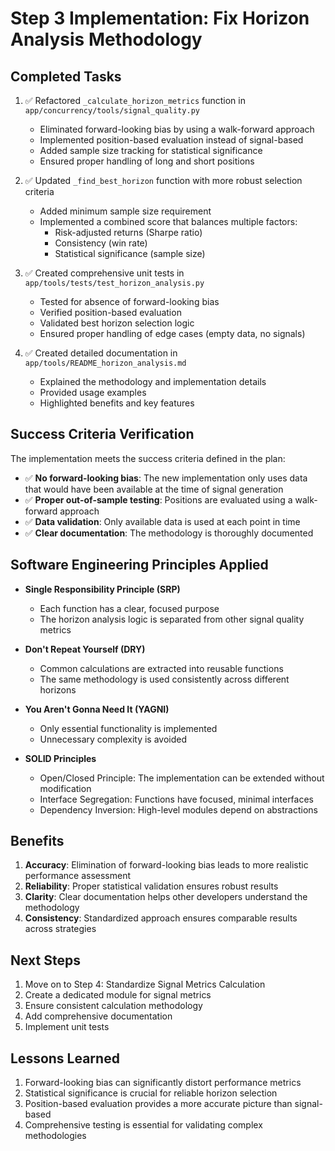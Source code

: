 # Step 3 Implementation: Fix Horizon Analysis Methodology

## Completed Tasks

1. ✅ Refactored `_calculate_horizon_metrics` function in `app/concurrency/tools/signal_quality.py`
   - Eliminated forward-looking bias by using a walk-forward approach
   - Implemented position-based evaluation instead of signal-based
   - Added sample size tracking for statistical significance
   - Ensured proper handling of long and short positions

2. ✅ Updated `_find_best_horizon` function with more robust selection criteria
   - Added minimum sample size requirement
   - Implemented a combined score that balances multiple factors:
     - Risk-adjusted returns (Sharpe ratio)
     - Consistency (win rate)
     - Statistical significance (sample size)

3. ✅ Created comprehensive unit tests in `app/tools/tests/test_horizon_analysis.py`
   - Tested for absence of forward-looking bias
   - Verified position-based evaluation
   - Validated best horizon selection logic
   - Ensured proper handling of edge cases (empty data, no signals)

4. ✅ Created detailed documentation in `app/tools/README_horizon_analysis.md`
   - Explained the methodology and implementation details
   - Provided usage examples
   - Highlighted benefits and key features

## Success Criteria Verification

The implementation meets the success criteria defined in the plan:

- ✅ **No forward-looking bias**: The new implementation only uses data that would have been available at the time of signal generation
- ✅ **Proper out-of-sample testing**: Positions are evaluated using a walk-forward approach
- ✅ **Data validation**: Only available data is used at each point in time
- ✅ **Clear documentation**: The methodology is thoroughly documented

## Software Engineering Principles Applied

- **Single Responsibility Principle (SRP)**
  - Each function has a clear, focused purpose
  - The horizon analysis logic is separated from other signal quality metrics

- **Don't Repeat Yourself (DRY)**
  - Common calculations are extracted into reusable functions
  - The same methodology is used consistently across different horizons

- **You Aren't Gonna Need It (YAGNI)**
  - Only essential functionality is implemented
  - Unnecessary complexity is avoided

- **SOLID Principles**
  - Open/Closed Principle: The implementation can be extended without modification
  - Interface Segregation: Functions have focused, minimal interfaces
  - Dependency Inversion: High-level modules depend on abstractions

## Benefits

1. **Accuracy**: Elimination of forward-looking bias leads to more realistic performance assessment
2. **Reliability**: Proper statistical validation ensures robust results
3. **Clarity**: Clear documentation helps other developers understand the methodology
4. **Consistency**: Standardized approach ensures comparable results across strategies

## Next Steps

1. Move on to Step 4: Standardize Signal Metrics Calculation
2. Create a dedicated module for signal metrics
3. Ensure consistent calculation methodology
4. Add comprehensive documentation
5. Implement unit tests

## Lessons Learned

1. Forward-looking bias can significantly distort performance metrics
2. Statistical significance is crucial for reliable horizon selection
3. Position-based evaluation provides a more accurate picture than signal-based
4. Comprehensive testing is essential for validating complex methodologies